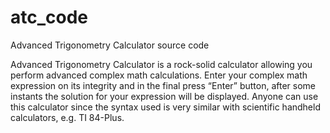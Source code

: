 # atc_code
Advanced Trigonometry Calculator source code

Advanced Trigonometry Calculator is a rock-solid calculator allowing you perform advanced complex math calculations.
Enter your complex math expression on its integrity and in the final press “Enter” button, after some instants the solution for your expression will be displayed.
Anyone can use this calculator since the syntax used is very similar with scientific handheld calculators, e.g. TI 84-Plus.
